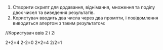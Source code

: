 1. Створити скрипт для додавання, віднімання, множення та поділу двох чисел та виведення результатів.
2. Користувач вводить два числа через два промпти, і повідомлення виводиться алертом з таким результатом:

//Користувач ввів 2 і 2:

2+2=4
2-2=0
2*2=4
2/2=1